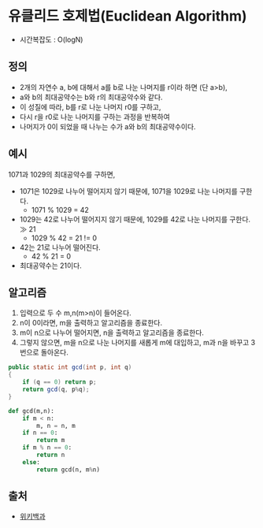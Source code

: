 # 유클리드 호제법(Euclidean Algorithm)

- 시간복잡도 : O(logN)


## 정의

- 2개의 자연수 a, b에 대해서 a를 b로 나눈 나머지를 r이라 하면 (단 a>b),
- a와 b의 최대공약수는 b와 r의 최대공약수와 같다.
- 이 성질에 따라, b를 r로 나눈 나머지 r0를 구하고,
- 다시 r을 r0로 나눈 나머지를 구하는 과정을 반복하여
- 나머지가 0이 되었을 때 나누는 수가 a와 b의 최대공약수이다.


## 예시

1071과 1029의 최대공약수를 구하면,
- 1071은 1029로 나누어 떨어지지 않기 때문에, 1071을 1029로 나눈 나머지를 구한다.
  - 1071 % 1029 = 42
- 1029는 42로 나누어 떨어지지 않기 때문에, 1029를 42로 나눈 나머지를 구한다. ≫ 21
  - 1029 % 42 = 21 != 0
- 42는 21로 나누어 떨어진다.
  - 42 % 21 = 0
- 최대공약수는 21이다.


## 알고리즘

1. 입력으로 두 수 m,n(m>n)이 들어온다.
2. n이 0이라면, m을 출력하고 알고리즘을 종료한다.
3. m이 n으로 나누어 떨어지면, n을 출력하고 알고리즘을 종료한다.
4. 그렇지 않으면, m을 n으로 나눈 나머지를 새롭게 m에 대입하고, m과 n을 바꾸고 3번으로 돌아온다.

```java
public static int gcd(int p, int q)
{
	if (q == 0) return p;
	return gcd(q, p%q);
}
```
```py
def gcd(m,n):
	if m < n:
		m, n = n, m
	if n == 0:
		return m
    if m % n == 0:
		return n
	else:
		return gcd(n, m%n)
```

## 출처

- [위키백과](https://ko.wikipedia.org/wiki/%EC%9C%A0%ED%81%B4%EB%A6%AC%EB%93%9C_%ED%98%B8%EC%A0%9C%EB%B2%95)